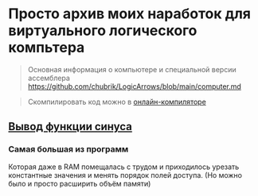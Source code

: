 # Просто архив моих наработок для виртуального логического компьтера
> Основная информация о компьютере и специальной версии ассемблера
https://github.com/chubrik/LogicArrows/blob/main/computer.md

>Скомпилировать код можно в [онлайн-компиляторе](https://gulgdev.github.io/chubrik-compiler/)

## [Вывод функции синуса](/display%20sin.asm)
### Самая большая из программ
Которая даже в RAM помещалась с трудом и приходилось урезать константные значения и менять порядок полей доступа. (Но можно было и просто расширить объём памяти)
